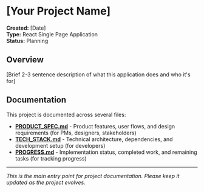 # [Your Project Name]

**Created:** [Date]  
**Type:** React Single Page Application  
**Status:** Planning

## Overview

[Brief 2-3 sentence description of what this application does and who it's for]

## Documentation

This project is documented across several files:

- **[PRODUCT_SPEC.md](./specs/PRODUCT_SPEC.md)** - Product features, user flows, and design requirements (for PMs, designers, stakeholders)
- **[TECH_STACK.md](./specs/TECH_STACK.md)** - Technical architecture, dependencies, and development setup (for developers)
- **[PROGRESS.md](./specs/PROGRESS.md)** - Implementation status, completed work, and remaining tasks (for tracking progress)

---

*This is the main entry point for project documentation. Please keep it updated as the project evolves.*